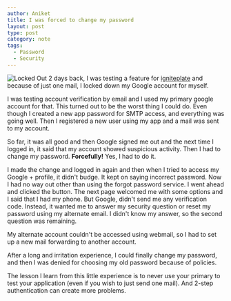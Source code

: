 ```yaml
---
author: Aniket
title: I was forced to change my password
layout: post
type: post
category: note
tags:
  - Password
  - Security
---
```


![Locked Out][1]
2 days back, I was testing a feature for [igniteplate][2] and because of just one mail, I locked down my Google account for myself.

I was testing account verification by email and I used my primary google account for that. This turned out to be the worst thing I could do. Even though I created a new app password for SMTP access, and everything was going well. Then I registered a new user using my app and a mail was sent to my account.

So far, it was all good and then Google signed me out and the next time I logged in, it said that my account showed suspicious activity. Then I had to change my password. **Forcefully!** Yes, I had to do it.

I made the change and logged in again and then when I tried to access my Google + profile, it didn't budge. It kept on saying incorrect password. Now I had no way out other than using the forgot password service. I went ahead and clicked the button. The next page welcomed me with some options and I said that I had my phone. But Google, didn't send me any verification code. Instead, it wanted me to answer my security question or reset my password using my alternate email. I didn't know my answer, so the second question was remaining.

My alternate account couldn't be accessed using webmail, so I had to set up a new mail forwarding to another account.

After a long and irritation experience, I could finally change my password, and then I was denied for choosing my old password because of policies.

The lesson I learn from this little experience is to never use your primary to test your application (even if you wish to just send one mail). And 2-step authentication can create more problems.

 [1]: http://i2.wp.com/3.bp.blogspot.com/-x6YY45P97xo/TgzZyb9nh9I/AAAAAAAAANs/9v41dOZAgH0/s1600/gr_lockout.jpg?resize=256%2C236 "Locked Out"
 [2]: https://github.com/aniketpant/igniteplate "Igniteplate on Github"